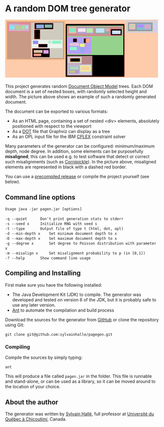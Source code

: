 A random DOM tree generator
===========================

![An example of a generated page](example.png?raw=true)

This project generates random [Document Object Model](https://en.wikipedia.org/wiki/Document_Object_Model)
trees. Each DOM document is a set of nested boxes, with randomly selected height and width. The picture above shows an example of such a randomly generated document.

The document can be exported to various formats:

- As an HTML page, containing a set of nested &lt;div&gt; elements, absolutely positioned with respect to the viewport
- As a [DOT](https://graphviz.org) file that Graphviz can display as a tree
- As an OPL input file for the IBM [CPLEX](https://www.ibm.com/products/ilog-cplex-optimization-studio) constraint solver

Many parameters of the generator can be configured: minimum/maximum depth, node degree. In addition, some elements can be purposefully **misaligned**; this can be used e.g. to test software that detect or correct such misalignments (such as [Cornipickle](https://github.com/liflab/cornipickle)). In the picture above, misaligned elements are represented in black with a dashed red border.

You can use a [precompiled release](releases) or compile the project yourself (see below).

Command line options
--------------------

```
Usage java -jar pagen.jar [options]

-q --quiet 		Don't print generation stats to stderr
-s --seed x		Initialize RNG with seed s
-t --type 		Output file of type t (html, dot, opl)
-d --min-depth x	Set minimum document depth to x
-D --max-depth x	Set maximum document depth to x
-g --degree x		Set degree to Poisson distribution with parameter x
-m --misalign x		Set misalignment probability to p (in [0,1])
-? --help 		Show command line usage
```

Compiling and Installing
------------------------

First make sure you have the following installed:

- The Java Development Kit (JDK) to compile. The generator was developed and
  tested on version 6 of the JDK, but it is probably safe to use any
  later version.
- [Ant](http://ant.apache.org) to automate the compilation and build process

Download the sources for the generator from
[GitHub](http://github.com/sylvainhalle/pagegen) or clone the repository
using Git:

    git clone git@github.com:sylvainhalle/pagegen.git

### Compiling

Compile the sources by simply typing:

    ant

This will produce a file called `pagen.jar` in the folder. This
file is runnable and stand-alone, or can be used as a library, so it can be
moved around to the location of your choice.

About the author
----------------

The generator was written by [Sylvain Hallé](https://leduotang.ca/sylvain),
full professor at [Université du Québec à
Chicoutimi](http://www.uqac.ca), Canada.

<!-- :wrap=soft: -->